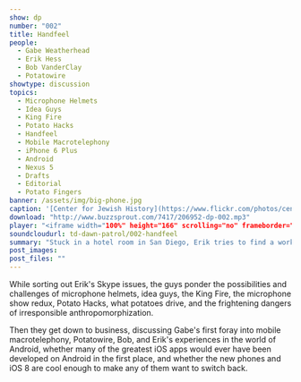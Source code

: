 ```yaml
---
show: dp
number: "002"
title: Handfeel
people:
  - Gabe Weatherhead
  - Erik Hess
  - Bob VanderClay
  - Potatowire
showtype: discussion
topics: 
  - Microphone Helmets
  - Idea Guys
  - King Fire
  - Potato Hacks
  - Handfeel
  - Mobile Macrotelephony
  - iPhone 6 Plus
  - Android
  - Nexus 5
  - Drafts
  - Editorial
  - Potato Fingers
banner: /assets/img/big-phone.jpg
caption: '[Center for Jewish History](https://www.flickr.com/photos/center_for_jewish_history/12815763044)'
download: "http://www.buzzsprout.com/7417/206952-dp-002.mp3"
player: "<iframe width="100%" height="166" scrolling="no" frameborder="no" src="https://w.soundcloud.com/player/?url=https%3A//api.soundcloud.com/tracks/169142360%3Fsecret_token%3Ds-2LS21&amp;color=ff5500&amp;auto_play=false&amp;hide_related=false&amp;show_comments=true&amp;show_user=true&amp;show_reposts=false"></iframe>"
soundcloudurl: td-dawn-patrol/002-handfeel
summary: "Stuck in a hotel room in San Diego, Erik tries to find a working microphone and cell connection. Eventually he joins Dawn Patrol for their second episode, which largely focuses on Gabe's shiny new iPhone 6 Plus and its implications for the future of humanity."
post_images:
post_files: ""
---
```


While sorting out Erik's Skype issues, the guys ponder the possibilities and challenges of microphone helmets, idea guys, the King Fire, the microphone show redux, Potato Hacks, what potatoes drive, and the frightening dangers of irresponsible anthropomorphization. 

Then they get down to business, discussing Gabe's first foray into mobile macrotelephony, Potatowire, Bob, and Erik's experiences in the world of Android, whether many of the greatest iOS apps would ever have been developed on Android in the first place, and whether the new phones and iOS 8 are cool enough to make any of them want to switch back.